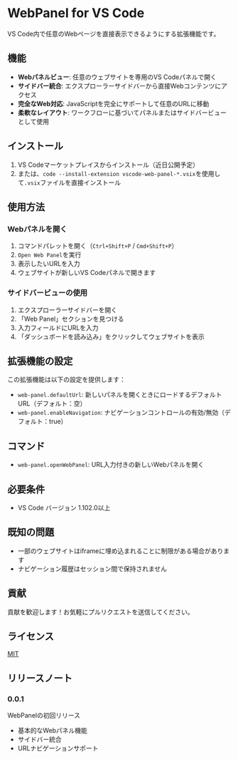# WebPanel for VS Code

VS Code内で任意のWebページを直接表示できるようにする拡張機能です。

## 機能

- **Webパネルビュー**: 任意のウェブサイトを専用のVS Codeパネルで開く
- **サイドバー統合**: エクスプローラーサイドバーから直接Webコンテンツにアクセス
- **完全なWeb対応**: JavaScriptを完全にサポートして任意のURLに移動
- **柔軟なレイアウト**: ワークフローに基づいてパネルまたはサイドバービューとして使用

## インストール

1. VS Codeマーケットプレイスからインストール（近日公開予定）
2. または、`code --install-extension vscode-web-panel-*.vsix`を使用して`.vsix`ファイルを直接インストール

## 使用方法

### Webパネルを開く

1. コマンドパレットを開く（`Ctrl+Shift+P` / `Cmd+Shift+P`）
2. `Open Web Panel`を実行
3. 表示したいURLを入力
4. ウェブサイトが新しいVS Codeパネルで開きます

### サイドバービューの使用

1. エクスプローラーサイドバーを開く
2. 「Web Panel」セクションを見つける
3. 入力フィールドにURLを入力
4. 「ダッシュボードを読み込み」をクリックしてウェブサイトを表示

## 拡張機能の設定

この拡張機能は以下の設定を提供します：

* `web-panel.defaultUrl`: 新しいパネルを開くときにロードするデフォルトURL（デフォルト：空）
* `web-panel.enableNavigation`: ナビゲーションコントロールの有効/無効（デフォルト：true）

## コマンド

* `web-panel.openWebPanel`: URL入力付きの新しいWebパネルを開く

## 必要条件

- VS Code バージョン 1.102.0以上

## 既知の問題

- 一部のウェブサイトはiframeに埋め込まれることに制限がある場合があります
- ナビゲーション履歴はセッション間で保持されません

## 貢献

貢献を歓迎します！お気軽にプルリクエストを送信してください。

## ライセンス

[MIT](LICENSE)

## リリースノート

### 0.0.1

WebPanelの初回リリース
- 基本的なWebパネル機能
- サイドバー統合
- URLナビゲーションサポート